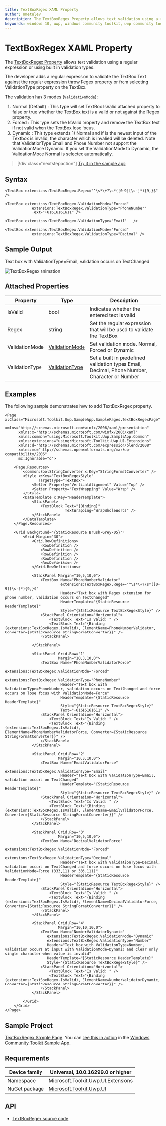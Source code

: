 ```yaml
---
title: TextBoxRegex XAML Property
author: nmetulev
description: The TextBoxRegex Property allows text validation using a regular expression or using built in validation types.
keywords: windows 10, uwp, windows community toolkit, uwp community toolkit, uwp toolkit, TextBoxRegex, XAML
---
```


# TextBoxRegex XAML Property

The [TextBoxRegex Property](https://docs.microsoft.com/dotnet/api/microsoft.toolkit.uwp.ui.extensions.textboxregex) allows text validation using a regular expression or using built in validation types.

The developer adds a regular expression to validate the TextBox Text against the regular expression throw Regex property or from selecting ValidationType property on the TextBox.

The validation has 3 modes (`ValidationMode`):

1) Normal (Default) : This type will set TextBox IsValid attached property to false or true whether the TextBox text is a valid or not against the Regex property.
2) Forced : This type sets the IsValid property and remove the TextBox text if not valid when the TextBox lose focus.
3) Dynamic : This type extends 1) Normal and if is the newest input of the Textbox  is invalid, the character which is invalied will be deleted. Note that ValidationType Email and Phone Number not support the ValidationMode Dynamic. If you set the ValidationMode to Dynamic, the ValidationMode Normal is selected automatically.

> [!div class="nextstepaction"]
> [Try it in the sample app](uwpct://Extensions?sample=TextBoxRegex)

## Syntax

```xaml
<TextBox extensions:TextBoxRegex.Regex="^\s*\+?\s*([0-9][\s-]*){9,}$" />

<TextBox extensions:TextBoxRegex.ValidationMode="Forced"
            extensions:TextBoxRegex.ValidationType="PhoneNumber"
            Text="+61616161611" />

<TextBox extensions:TextBoxRegex.ValidationType="Email"   />

<TextBox extensions:TextBoxRegex.ValidationMode="Forced"
            extensions:TextBoxRegex.ValidationType="Decimal" />
```

## Sample Output

Text box with ValidationType=Email, validation occurs on TextChanged

![TextBoxRegex animation](../resources/images/Extensions/TextBoxRegex.gif)

## Attached Properties

| Property | Type | Description |
| -- | -- | -- |
| IsValid | bool | Indicates whether the entered text is valid |
| Regex | string | Set the regular expression that will be used to validate the TextBox |
| ValidationMode | [ValidationMode](https://docs.microsoft.com/dotnet/api/microsoft.toolkit.uwp.ui.extensions.textboxregex.validationmode) | Set validation mode. Normal, Forced or Dynamic |
| ValidationType | [ValidationType](https://docs.microsoft.com/dotnet/api/microsoft.toolkit.uwp.ui.extensions.textboxregex.validationtype) | Set a built in predefined validation types Email, Decimal, Phone Number, Character or Number |

## Examples

The following sample demonstrates how to add TextBoxRegex property.

```xaml
<Page x:Class="Microsoft.Toolkit.Uwp.SampleApp.SamplePages.TextBoxRegexPage"
      xmlns="http://schemas.microsoft.com/winfx/2006/xaml/presentation"
      xmlns:x="http://schemas.microsoft.com/winfx/2006/xaml"
      xmlns:common="using:Microsoft.Toolkit.Uwp.SampleApp.Common"
      xmlns:extensions="using:Microsoft.Toolkit.Uwp.UI.Extensions"
      xmlns:d="http://schemas.microsoft.com/expression/blend/2008"
      xmlns:mc="http://schemas.openxmlformats.org/markup-compatibility/2006"
      mc:Ignorable="d">

    <Page.Resources>
        <common:BoolStringConverter x:Key="StringFormatConverter" />
        <Style x:Key="TextBoxRegexStyle"
               TargetType="TextBox">
            <Setter Property="VerticalAlignment" Value="Top" />
            <Setter Property="TextWrapping" Value="Wrap" />
        </Style>
        <DataTemplate x:Key="HeaderTemplate">
            <StackPanel>
                <TextBlock Text="{Binding}"
                           TextWrapping="WrapWholeWords" />
            </StackPanel>
        </DataTemplate>
    </Page.Resources>

    <Grid Background="{StaticResource Brush-Grey-05}">
        <Grid Margin="30">
            <Grid.RowDefinitions>
                <RowDefinition />
                <RowDefinition />
                <RowDefinition />
                <RowDefinition />
                <RowDefinition />
            </Grid.RowDefinitions>

            <StackPanel Margin="10,0,10,0">
                <TextBox Name="PhoneNumberValidator"
                         extensions:TextBoxRegex.Regex="^\s*\+?\s*([0-9][\s-]*){9,}$"
                         Header="Text box with Regex extension for phone number, validation occurs on TextChanged"
                         HeaderTemplate="{StaticResource HeaderTemplate}"
                         Style="{StaticResource TextBoxRegexStyle}" />
                <StackPanel Orientation="Horizontal">
                    <TextBlock Text="Is Valid: " />
                    <TextBlock Text="{Binding (extensions:TextBoxRegex.IsValid), ElementName=PhoneNumberValidator, Converter={StaticResource StringFormatConverter}}" />
                </StackPanel>

            </StackPanel>

            <StackPanel Grid.Row="1"
                        Margin="10,0,10,0">
                <TextBox Name="PhoneNumberValidatorForce"
                         extensions:TextBoxRegex.ValidationMode="Forced"
                         extensions:TextBoxRegex.ValidationType="PhoneNumber"
                         Header="Text box with ValidationType=PhoneNumber, validation occurs on TextChanged and force occurs on lose focus with ValidationMode=Force"
                         HeaderTemplate="{StaticResource HeaderTemplate}"
                         Style="{StaticResource TextBoxRegexStyle}"
                         Text="+61616161611" />
                <StackPanel Orientation="Horizontal">
                    <TextBlock Text="Is Valid: " />
                    <TextBlock Text="{Binding (extensions:TextBoxRegex.IsValid), ElementName=PhoneNumberValidatorForce, Converter={StaticResource StringFormatConverter}}" />
                </StackPanel>
            </StackPanel>

            <StackPanel Grid.Row="2"
                        Margin="10,0,10,0">
                <TextBox Name="EmailValidatorForce"
                         extensions:TextBoxRegex.ValidationType="Email"
                         Header="Text box with ValidationType=Email, validation occurs on TextChanged"
                         HeaderTemplate="{StaticResource HeaderTemplate}"
                         Style="{StaticResource TextBoxRegexStyle}" />
                <StackPanel Orientation="Horizontal">
                    <TextBlock Text="Is Valid: " />
                    <TextBlock Text="{Binding (extensions:TextBoxRegex.IsValid), ElementName=EmailValidatorForce, Converter={StaticResource StringFormatConverter}}" />
                </StackPanel>
            </StackPanel>

            <StackPanel Grid.Row="3"
                        Margin="10,0,10,0">
                <TextBox Name="DecimalValidatorForce"
                         extensions:TextBoxRegex.ValidationMode="Forced"
                         extensions:TextBoxRegex.ValidationType="Decimal"
                         Header="Text box with ValidationType=Decimal, validation occurs on TextChanged and force occurs on lose focus with ValidationMode=Force (333,111 or 333.111)"
                         HeaderTemplate="{StaticResource HeaderTemplate}"
                         Style="{StaticResource TextBoxRegexStyle}" />
                <StackPanel Orientation="Horizontal">
                    <TextBlock Text="Is Valid: " />
                    <TextBlock Text="{Binding (extensions:TextBoxRegex.IsValid), ElementName=DecimalValidatorForce, Converter={StaticResource StringFormatConverter}}" />
                </StackPanel>
            </StackPanel>

            <StackPanel Grid.Row="4"
                        Margin="10,10,10,0">
                <TextBox Name="NumberValidatorDynamic"
                   extensions:TextBoxRegex.ValidationMode="Dynamic"
                   extensions:TextBoxRegex.ValidationType="Number"
                   Header="Text box with ValidationType=Number, validation occurs at input with ValidationMode=Dynamic and clear only single character when value is invalid"
                   HeaderTemplate="{StaticResource HeaderTemplate}"
                   Style="{StaticResource TextBoxRegexStyle}" />
                <StackPanel Orientation="Horizontal">
                    <TextBlock Text="Is Valid: " />
                    <TextBlock Text="{Binding (extensions:TextBoxRegex.IsValid), ElementName=NumberValidatorDynamic, Converter={StaticResource StringFormatConverter}}" />
                </StackPanel>
            </StackPanel>

        </Grid>
    </Grid>
</Page>
```

## Sample Project

[TextBoxRegex Sample Page](https://github.com/Microsoft/WindowsCommunityToolkit//tree/master/Microsoft.Toolkit.Uwp.SampleApp/SamplePages/TextBoxRegex). You can [see this in action](uwpct://Extensions?sample=TextBoxRegex) in the [Windows Community Toolkit Sample App](https://aka.ms/uwptoolkitapp).

## Requirements

| Device family | Universal, 10.0.16299.0 or higher |
| --- | --- |
| Namespace | Microsoft.Toolkit.Uwp.UI.Extensions |
| NuGet package | [Microsoft.Toolkit.Uwp.UI](https://www.nuget.org/packages/Microsoft.Toolkit.Uwp.UI/) |

## API

* [TextBoxRegex source code](https://github.com/Microsoft/WindowsCommunityToolkit//tree/master/Microsoft.Toolkit.Uwp.UI/Extensions/TextBoxRegEx)
